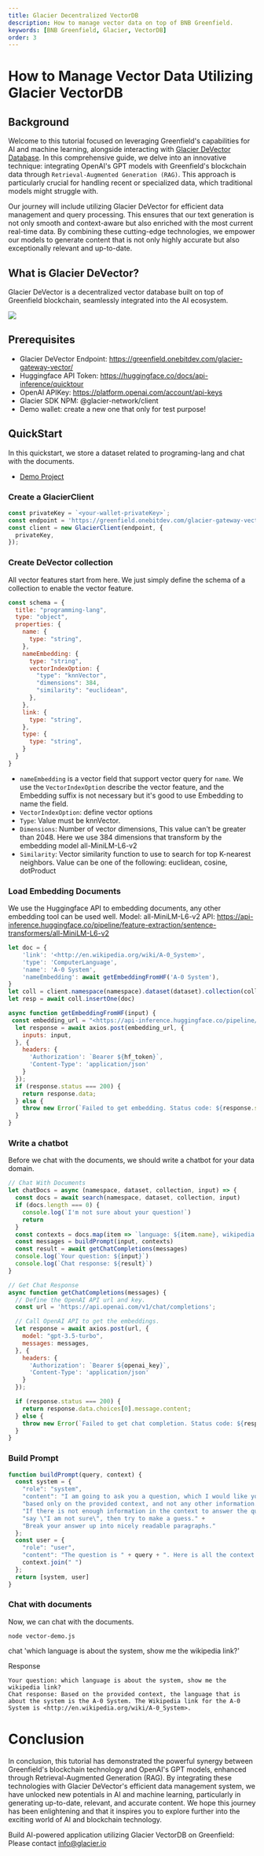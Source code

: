 ```yaml
---
title: Glacier Decentralized VectorDB
description: How to manage vector data on top of BNB Greenfield.
keywords: [BNB Greenfield, Glacier, VectorDB]
order: 3
---
```


# How to Manage Vector Data Utilizing Glacier VectorDB

## Background

Welcome to this tutorial focused on leveraging Greenfield's capabilities for AI and machine learning, alongside interacting with [Glacier DeVector Database](https://www.glacier.io/ai). In this comprehensive guide, we delve into an innovative technique: integrating OpenAI's GPT models with Greenfield's blockchain data through `Retrieval-Augmented Generation (RAG)`. This approach is particularly crucial for handling recent or specialized data, which traditional models might struggle with.

Our journey will include utilizing Glacier DeVector for efficient data management and query processing. This ensures that our text generation is not only smooth and context-aware but also enriched with the most current real-time data. By combining these cutting-edge technologies, we empower our models to generate content that is not only highly accurate but also exceptionally relevant and up-to-date.

## What is Glacier DeVector?

Glacier DeVector is a decentralized vector database built on top of Greenfield blockchain, seamlessly integrated into the AI ecosystem.

![](../../../static/asset/glacierdb.png)


## Prerequisites
* Glacier DeVector Endpoint: https://greenfield.onebitdev.com/glacier-gateway-vector/
* Huggingface API Token: https://huggingface.co/docs/api-inference/quicktour
* OpenAI APIKey: https://platform.openai.com/account/api-keys
* Glacier SDK NPM: @glacier-network/client
* Demo wallet: create a new one that only for test purpose!

## QuickStart
In this quickstart, we store a dataset related to programing-lang and chat with the documents.

* [Demo Project](https://github.com/Glacier-Labs/devector-demo)

### Create a GlacierClient
```js
const privateKey = `<your-wallet-privateKey>`;
const endpoint = 'https://greenfield.onebitdev.com/glacier-gateway-vector/'
const client = new GlacierClient(endpoint, {
  privateKey,
});
```

### Create DeVector collection
All vector features start from here. We just simply define the schema of a collection to enable the vector feature.
```js
const schema = {
  title: "programming-lang",
  type: "object",
  properties: {
    name: {
      type: "string",
    },
    nameEmbedding: {
      type: "string",
      vectorIndexOption: {
        "type": "knnVector",
        "dimensions": 384,
        "similarity": "euclidean",
      },
    },
    link: {
      type: "string",
    },
    type: {
      type: "string",
    }
  }
}
```

* `nameEmbedding` is a vector field that support vector query for `name`. We use the `VectorIndexOption` describe the vector feature, and the Embedding suffix is not necessary but it's good to use Embedding to name the field.
* `VectorIndexOption`: define vector options
* `Type`: Value must be knnVector.
* `Dimensions`: Number of vector dimensions, This value can't be greater than 2048. Here we use 384 dimensions that transform by the embedding model all-MiniLM-L6-v2
* `Similarity`: Vector similarity function to use to search for top K-nearest neighbors. Value can be one of the following: euclidean, cosine, dotProduct

### Load Embedding Documents
We use the Huggingface API to embedding documents, any other embedding tool can be used well.
Model: all-MiniLM-L6-v2
API: https://api-inference.huggingface.co/pipeline/feature-extraction/sentence-transformers/all-MiniLM-L6-v2

```js
let doc = {
    'link': '<http://en.wikipedia.org/wiki/A-0_System>',
    'type': 'ComputerLanguage',
    'name': 'A-0 System',
    'nameEmbedding': await getEmbeddingFromHF('A-0 System'),
}
let coll = client.namespace(namespace).dataset(dataset).collection(collection)
let resp = await coll.insertOne(doc)

```
```js
async function getEmbeddingFromHF(input) {
 const embedding_url = "<https://api-inference.huggingface.co/pipeline/feature-extraction/sentence-transformers/all-MiniLM-L6-v2>"
  let response = await axios.post(embedding_url, {
    inputs: input,
  }, {
    headers: {
      'Authorization': `Bearer ${hf_token}`,
      'Content-Type': 'application/json'
    }
  });
  if (response.status === 200) {
    return response.data;
  } else {
    throw new Error(`Failed to get embedding. Status code: ${response.status}`);
  }
}

```

### Write a chatbot
Before we chat with the documents, we should write a chatbot for your data domain.

```js
// Chat With Documents
let chatDocs = async (namespace, dataset, collection, input) => {
  const docs = await search(namespace, dataset, collection, input)
  if (docs.length === 0) {
    console.log(`I'm not sure about your question!`)
    return
  }
  const contexts = docs.map(item => `language: ${item.name}, wikipedia link: ${item.link}` )
  const messages = buildPrompt(input, contexts)
  const result = await getChatCompletions(messages)
  console.log(`Your question: ${input}`)
  console.log(`Chat response: ${result}`)
}

// Get Chat Response
async function getChatCompletions(messages) {
  // Define the OpenAI API url and key.
  const url = 'https://api.openai.com/v1/chat/completions';

  // Call OpenAI API to get the embeddings.
  let response = await axios.post(url, {
    model: "gpt-3.5-turbo",
    messages: messages,
  }, {
    headers: {
      'Authorization': `Bearer ${openai_key}`,
      'Content-Type': 'application/json'
    }
  });

  if (response.status === 200) {
    return response.data.choices[0].message.content;
  } else {
    throw new Error(`Failed to get chat completion. Status code: ${response.status}`);
  }
}
```

### Build Prompt

```js
function buildPrompt(query, context) {
  const system = {
    "role": "system",
    "content": "I am going to ask you a question, which I would like you to answer" +
    "based only on the provided context, and not any other information." +
    "If there is not enough information in the context to answer the question," +
    "say \"I am not sure\", then try to make a guess." +
    "Break your answer up into nicely readable paragraphs."
  };
  const user = {
    "role": "user",
    "content": "The question is " + query + ". Here is all the context you have:" +
    context.join(" ")
  };
  return [system, user]
}
```

### Chat with documents
Now, we can chat with the documents.
```
node vector-demo.js
```

chat 'which language is about the system, show me the wikipedia link?'

Response
```
Your question: which language is about the system, show me the wikipedia link?
Chat response: Based on the provided context, the language that is about the system is the A-0 System. The Wikipedia link for the A-0 System is <http://en.wikipedia.org/wiki/A-0_System>.
```

# Conclusion

In conclusion, this tutorial has demonstrated the powerful synergy between Greenfield's blockchain technology and OpenAI's GPT models, enhanced through Retrieval-Augmented Generation (RAG). By integrating these technologies with Glacier DeVector's efficient data management system, we have unlocked new potentials in AI and machine learning, particularly in generating up-to-date, relevant, and accurate content. We hope this journey has been enlightening and that it inspires you to explore further into the exciting world of AI and blockchain technology.


Build AI-powered application utilizing Glacier VectorDB on Greenfield:
Please contact info@glacier.io